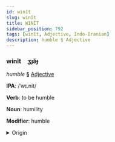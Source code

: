 ```yaml
---
id: winît
slug: winît
title: WINÎT
sidebar_position: 792
tags: [winît, Adjective, Indo-Iranian]
description: humble § Adjective
---
```


### winît&emsp;<span kind="abugida">ʒȷƨ̆ɟ</span>

*humble* **§** [Adjective](../../tags/Adjective)

**IPA**: /ˈwɪ.nit/

**Verb**: to be humble

**Noun**: humility

**Modifier**: humble

<details>
    <summary>Origin</summary>
    Hindi विनीत vinīt /ʋɪ.niːt̪/<br/>
    <em>Indo-Iranian Language Family</em>
</details>